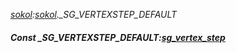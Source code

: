 _[sokol](../../modules/sokol/sokol-module.md):[sokol](../../modules/sokol/sokol-module.md).\_SG\_VERTEXSTEP\_DEFAULT_
##### Const \_SG\_VERTEXSTEP\_DEFAULT:[sg_vertex_step](../../modules/sokol/sokol-sg_vertex_step.md)
